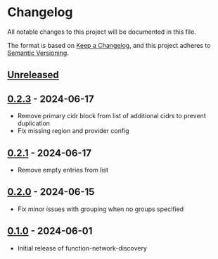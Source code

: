 # Changelog

All notable changes to this project will be documented in this file.

The format is based on [Keep a Changelog](https://keepachangelog.com/en/1.0.0/),
and this project adheres to [Semantic Versioning](https://semver.org/spec/v2.0.0.html).

## [Unreleased]

## [0.2.3] - 2024-06-17

- Remove primary cidr block from list of additional cidrs to prevent duplication
- Fix missing region and provider config

## [0.2.1] - 2024-06-17

- Remove empty entries from list

## [0.2.0] - 2024-06-15

- Fix minor issues with grouping when no groups specified

## [0.1.0] - 2024-06-01

- Initial release of function-network-discovery

[Unreleased]: https://github.com/giantswarm/crossplane-fn-network-discovery/compare/v0.2.3...HEAD
[0.2.3]: https://github.com/giantswarm/crossplane-fn-network-discovery/compare/v0.2.1...v0.2.3
[0.2.1]: https://github.com/giantswarm/crossplane-fn-network-discovery/compare/v0.2.0...v0.2.1
[0.2.0]: https://github.com/giantswarm/crossplane-fn-network-discovery/releases/tag/v0.2.0
[0.1.0]: https://github.com/giantswarm/crossplane-fn-network-discovery/releases/tag/v0.1.0
